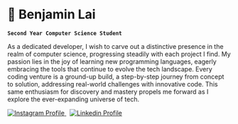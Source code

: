 # 🐓 Benjamin Lai

**`Second Year Computer Science Student`**

As a dedicated developer, I wish to carve out a distinctive presence in the realm of computer science, progressing steadily with each project I find. My passion lies in the joy of learning new programming languages, eagerly embracing the tools that continue to evolve the tech landscape. Every coding venture is a ground-up build, a step-by-step journey from concept to solution, addressing real-world challenges with innovative code. This same enthusiasm for discovery and mastery propels me forward as I explore the ever-expanding universe of tech.

<p align="left">
<a href="https://www.instagram.com/b4nny_49/"> 
    <img alt="Instagram Profile" style="text-decoration: none;" src="https://custom-icon-badges.demolab.com/badge/Instagram-black.svg?logo=heart&logoColor=white">
</a> 
&nbsp
<a href="https://www.linkedin.com/in/benjamin-lai1/"> 
    <img alt="Linkedin Profile" style="text-decoration: none;" src="https://custom-icon-badges.demolab.com/badge/Linkedin-blue.svg?logo=link&logoColor=white">
</a>
</p>


